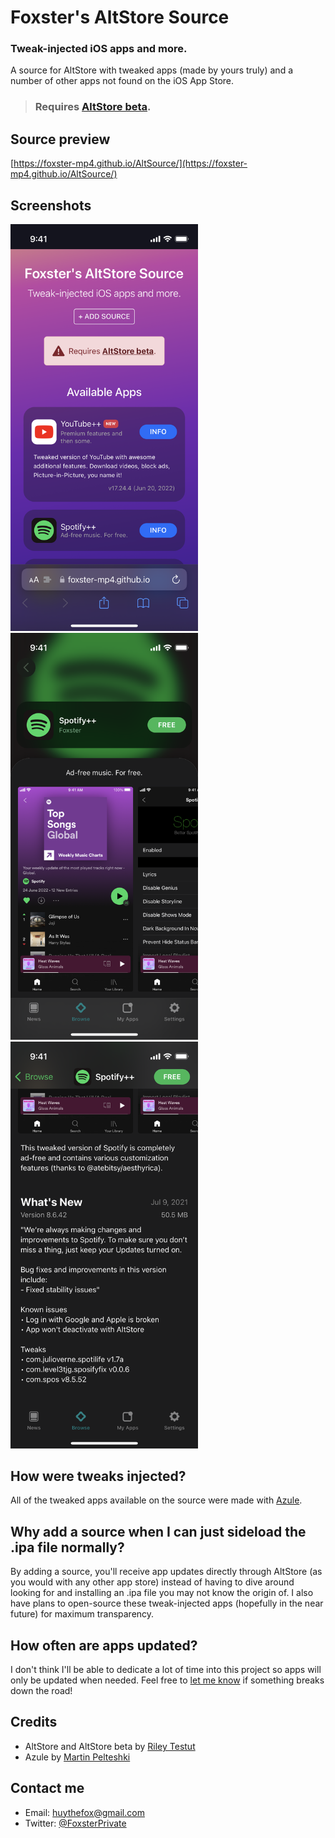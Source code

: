 # Foxster's AltStore Source
### Tweak-injected iOS apps and more.
A source for AltStore with tweaked apps (made by yours truly) and a number of other apps not found on the iOS App Store.

> ### Requires [AltStore beta](https://faq.altstore.io/patreon/beta-features/).

## Source preview
[https://foxster-mp4.github.io/AltSource/](https://foxster-mp4.github.io/AltSource/)

## Screenshots
<img src="source-screenshots/IMG_1511.PNG" alt="screenshot1" width="300"/>
<img src="source-screenshots/IMG_1512.PNG" alt="screenshot2" width="300"/>
<img src="source-screenshots/IMG_1513.PNG" alt="screenshot3" width="300"/>

## How were tweaks injected?
All of the tweaked apps available on the source were made with [Azule](https://github.com/Al4ise/Azule).

## Why add a source when I can just sideload the .ipa file normally?
By adding a source, you'll receive app updates directly through AltStore (as you would with any other app store) instead of having to dive around looking for and installing an .ipa file you may not know the origin of. I also have plans to open-source these tweak-injected apps (hopefully in the near future) for maximum transparency.

## How often are apps updated?
I don't think I'll be able to dedicate a lot of time into this project so apps will only be updated when needed. Feel free to [let me know](#contact-me) if something breaks down the road!

## Credits
* AltStore and AltStore beta by [Riley Testut](https://github.com/rileytestut)
* Azule by [Martin Pelteshki](https://github.com/Al4ise)

## Contact me
* Email: [huythefox@gmail.com](mailto:huythefox@gmail.com)
* Twitter: [@FoxsterPrivate](https://twitter.com/FoxsterPrivate)